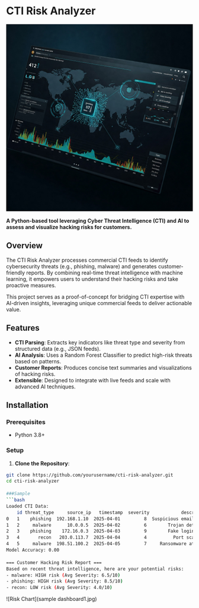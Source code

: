 # CTI Risk Analyzer

![Risk Chart](AI-CTI.jpg)

**A Python-based tool leveraging Cyber Threat Intelligence (CTI) and AI to assess and visualize hacking risks for customers.**

## Overview

The CTI Risk Analyzer processes commercial CTI feeds to identify cybersecurity threats (e.g., phishing, malware) and generates customer-friendly reports. By combining real-time threat intelligence with machine learning, it empowers users to understand their hacking risks and take proactive measures.

This project serves as a proof-of-concept for bridging CTI expertise with AI-driven insights, leveraging unique commercial feeds to deliver actionable value.

## Features

- **CTI Parsing**: Extracts key indicators like threat type and severity from structured data (e.g., JSON feeds).
- **AI Analysis**: Uses a Random Forest Classifier to predict high-risk threats based on patterns.
- **Customer Reports**: Produces concise text summaries and visualizations of hacking risks.
- **Extensible**: Designed to integrate with live feeds and scale with advanced AI techniques.

## Installation

### Prerequisites
- Python 3.8+


### Setup
1. **Clone the Repository**:
```bash
git clone https://github.com/yourusername/cti-risk-analyzer.git
cd cti-risk-analyzer

###Sample
```bash
Loaded CTI Data:
    id threat_type     source_ip   timestamp  severity            description
0   1    phishing  192.168.1.10  2025-04-01         8  Suspicious email link
1   2     malware      10.0.0.5  2025-04-02         6        Trojan detected
2   3    phishing    172.16.0.3  2025-04-03         9        Fake login page
3   4       recon   203.0.113.7  2025-04-04         4          Port scanning
4   5     malware  198.51.100.2  2025-04-05         7     Ransomware attempt
Model Accuracy: 0.00

=== Customer Hacking Risk Report ===
Based on recent threat intelligence, here are your potential risks:
- malware: HIGH risk (Avg Severity: 6.5/10)
- phishing: HIGH risk (Avg Severity: 8.5/10)
- recon: LOW risk (Avg Severity: 4.0/10)
```

![Risk Chart](sample dashboard1.jpg)